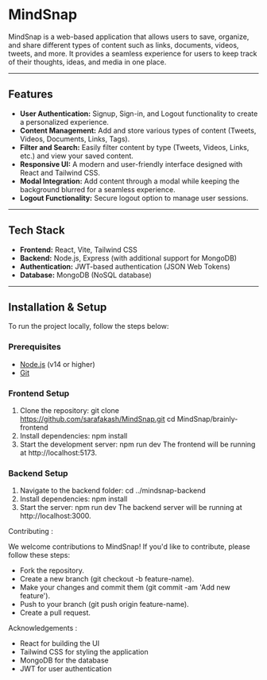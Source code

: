 # MindSnap 

MindSnap is a web-based application that allows users to save, organize, and share different types of content such as links, documents, videos, tweets, and more. It provides a seamless experience for users to keep track of their thoughts, ideas, and media in one place.

---

## Features

- **User Authentication:** Signup, Sign-in, and Logout functionality to create a personalized experience.
- **Content Management:** Add and store various types of content (Tweets, Videos, Documents, Links, Tags).
- **Filter and Search:** Easily filter content by type (Tweets, Videos, Links, etc.) and view your saved content.
- **Responsive UI:** A modern and user-friendly interface designed with React and Tailwind CSS.
- **Modal Integration:** Add content through a modal while keeping the background blurred for a seamless experience.
- **Logout Functionality:** Secure logout option to manage user sessions.

---

## Tech Stack

- **Frontend:** React, Vite, Tailwind CSS
- **Backend:** Node.js, Express (with additional support for MongoDB)
- **Authentication:** JWT-based authentication (JSON Web Tokens)
- **Database:** MongoDB (NoSQL database)


---

## Installation & Setup

To run the project locally, follow the steps below:

### Prerequisites

- [Node.js](https://nodejs.org/) (v14 or higher)
- [Git](https://git-scm.com/)

### Frontend Setup

1. Clone the repository:
   git clone https://github.com/sarafakash/MindSnap.git
   cd MindSnap/brainly-frontend
2. Install dependencies:
   npm install
3. Start the development server:
   npm run dev
   The frontend will be running at http://localhost:5173.

### Backend Setup

1. Navigate to the backend folder:
   cd ../mindsnap-backend
2. Install dependencies:
   npm install
3. Start the  server:
   npm run dev
   The backend server will be running at http://localhost:3000.

Contributing :

We welcome contributions to MindSnap! If you'd like to contribute, please follow these steps:
- Fork the repository.
- Create a new branch (git checkout -b feature-name).
- Make your changes and commit them (git commit -am 'Add new feature').
- Push to your branch (git push origin feature-name).
- Create a pull request.


Acknowledgements :

- React for building the UI
- Tailwind CSS for styling the application
- MongoDB for the database
- JWT for user authentication
